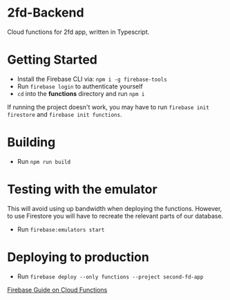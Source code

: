 # 2fd-Backend
Cloud functions for 2fd app, written in Typescript.

# Getting Started
- Install the Firebase CLI via: `npm i -g firebase-tools`
- Run `firebase login` to authenticate yourself
- `cd` into the **functions** directory and run `npm i`

If running the project doesn't work, you may have to run `firebase init firestore` and `firebase init functions`.

# Building
- Run `npm run build`

# Testing with the emulator
This will avoid using up bandwidth when deploying the functions. However, to use Firestore 
you will have to recreate the relevant parts of our database. 

- Run `firebase:emulators start`

# Deploying to production
- Run `firebase deploy --only functions --project second-fd-app`

[Firebase Guide on Cloud Functions](https://firebase.google.com/docs/functions/get-started#create-a-firebase-project)

